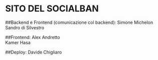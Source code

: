 # SITO DEL SOCIALBAN

##Backend e Frontend (comunicazione col backend):
Simone Michelon<br>
Sandro di Silvestro<br>

##Frontend:
Alex Andretto<br>
Kamer Hasa<br>

##Deploy:
Davide Chigliaro<br>
